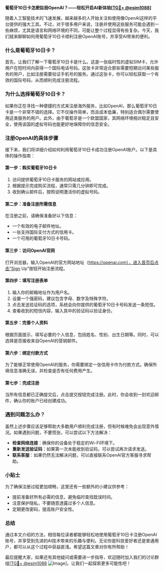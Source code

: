 **葡萄牙10日卡怎麽註冊OpenAI？——轻松开启AI新体验[[TG💪+ @esim1088](https://t.me/s/esim1088)]**

随着人工智能技术的飞速发展，越来越多的人开始关注和使用像OpenAI这样的平台提供的强大工具。不过，对于很多用户来说，注册并使用这些服务可能会遇到一些麻烦，尤其是语言和网络环境的不同，可能让整个过程显得有些复杂。今天，我们就来聊聊如何用葡萄牙10日卡顺利注册OpenAI账号，并享受AI带来的便利。

### 什么是葡萄牙10日卡？

首先，让我们了解一下葡萄牙10日卡是什么。这是一张临时性的虚拟SIM卡，允许用户在短时间内获得一个国际电话号码。这张卡非常适合那些需要短期访问某些服务的用户，比如注册需要验证手机号的服务。通过这张卡，你可以轻松获取一个有效的国际号码，从而顺利完成注册流程。

### 为什么选择葡萄牙10日卡？

如果你正在寻找一种便捷的方式来注册海外服务，比如OpenAI，那么葡萄牙10日卡是一个非常不错的选择。它不仅操作简单，而且成本低廉，特别适合偶尔需要使用这类服务的用户。此外，由于葡萄牙是一个欧盟国家，其网络环境相对稳定且安全，使用该国的虚拟号码也能更好地保障你的信息安全。

### 注册OpenAI的具体步骤

接下来，我们将详细介绍如何利用葡萄牙10日卡成功注册OpenAI账户。以下是具体的操作指南：

#### 第一步：购买葡萄牙10日卡

1. 访问提供葡萄牙10日卡服务的网站或应用。
2. 根据提示完成购买流程，通常只需几分钟即可完成。
3. 收到确认邮件后，按照说明激活你的虚拟号码。

#### 第二步：准备注册所需信息

在注册之前，请确保准备好以下信息：
- 一个有效的电子邮件地址。
- 一张支持国际支付方式的信用卡。
- 一个可用的葡萄牙10日卡号码。

#### 第三步：访问OpenAI官网

打开浏览器，输入OpenAI的官方网站地址（https://openai.com），进入首页后点击“Sign Up”按钮开始注册流程。

#### 第四步：填写注册表单

1. 输入你的邮箱地址作为用户名。
2. 设置一个强密码，建议包含字母、数字及特殊字符。
3. 点击发送验证码的选项，系统会向你提供的葡萄牙10日卡号码发送一条短信。
4. 查看收到的短信内容，输入其中的验证码以验证身份。

#### 第五步：完善个人资料

根据页面提示，填写必要的个人信息，包括姓名、性别、出生日期等。同时，可以选择是否接收来自OpenAI的营销邮件。

#### 第六步：绑定付款方式

为了能够正常使用OpenAI的服务，你需要绑定一张信用卡作为付款方式。确保所填信息准确无误，并检查是否有任何费用产生。

#### 第七步：完成注册

当所有信息都已正确提交后，点击提交按钮完成注册。此时，你会收到一封欢迎邮件，确认你的账户已经创建成功。

### 遇到问题怎么办？

虽然上述步骤应该足够帮助大多数用户顺利完成注册，但有时候难免会出现意外情况。如果遇到问题，不要慌张，可以尝试以下方法解决：

- **检查网络连接**：确保你的设备处于稳定的Wi-Fi环境下。
- **重新发送验证码**：如果第一次未能收到验证码，可以尝试再次请求发送。
- **联系客服**：如果仍然无法解决问题，可以直接联系OpenAI官方客服寻求帮助。

### 小贴士

为了确保注册过程更加顺畅，这里还有一些额外的小建议供参考：
- 提前准备好所有必需的信息，避免临时查找耽误时间。
- 注意保护隐私，不要随意透露过多个人信息。
- 定期更改密码，提高账户安全性。

### 总结

通过本文介绍的方法，相信每位读者都能够轻松地使用葡萄牙10日卡注册OpenAI账号，并享受到先进的AI技术带来的乐趣与便利。无论你是科技爱好者还是普通用户，都可以从这个过程中获益匪浅。希望这篇文章对你有所帮助！

最后提醒大家，如果还有其他疑问或需要进一步指导，欢迎随时加入我们的讨论群组[[TG💪+ @esim1088](https://t.me/s/esim1088) ![Image](https://i.postimg.cc/4NQfJmqS/Snipaste-2025-05-13-00-14-12.png)]。让我们一起探索更多可能性吧！